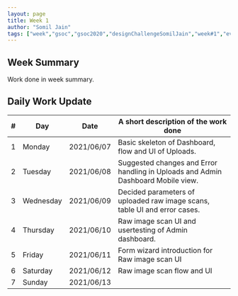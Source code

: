 ```yaml
---
layout: page
title: Week 1
author: "Somil Jain"
tags: ["week","gsoc","gsoc2020","designChallengeSomilJain","week#1","eval#1"]
---
```


## Week Summary

 
Work done in week summary.

## Daily Work Update

|\#|Day|Date|A short description of the work done|  
|---	|---	|---	|---	|  
|1   	| Monday 	|   2021/06/07	| Basic skeleton of Dashboard, flow and UI of Uploads. |  
|2   	| Tuesday  	|   2021/06/08	| Suggested changes and Error handling in Uploads and Admin Dashboard Mobile view. |  
|3   	| Wednesday  	|  2021/06/09 	| Decided parameters of uploaded raw image scans, table UI and error cases.  |  
|4   	| Thursday  	|   2021/06/10	|  Raw image scan UI and usertesting of Admin dashboard. |  
|5   	| Friday  	|   2021/06/11	|  Form wizard introduction for Raw image scan UI|
|6   	| Saturday  	|   2021/06/12	| Raw image scan flow and UI  |  
|7   	| Sunday  	|   2021/06/13	| |

